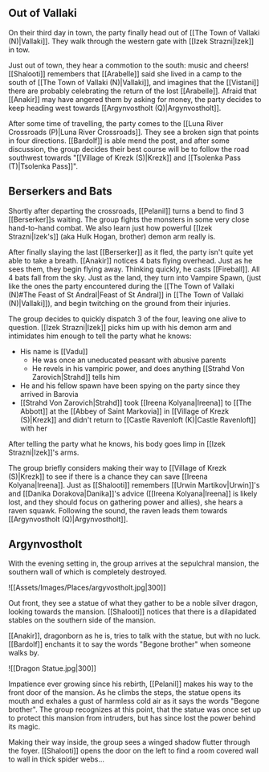 ## Out of Vallaki
On their third day in town, the party finally head out of [[The Town of Vallaki (N)|Vallaki]]. They walk through the western gate with [[Izek Strazni|Izek]] in tow.

Just out of town, they hear a commotion to the south: music and cheers! [[Shalooti]] remembers that [[Arabelle]] said she lived in a camp to the south of [[The Town of Vallaki (N)|Vallaki]], and imagines that the [[Vistani]] there are probably celebrating the return of the lost [[Arabelle]]. Afraid that [[Anakir]] may have angered them by asking for money, the party decides to keep heading west towards [[Argynvostholt (Q)|Argynvostholt]].

After some time of travelling, the party comes to the [[Luna River Crossroads (P)|Luna River Crossroads]]. They see a broken sign that points in four directions. [[Bardolf]] is able mend the post, and after some discussion, the group decides their best course will be to follow the road southwest towards "[[Village of Krezk (S)|Krezk]] and [[Tsolenka Pass (T)|Tsolenka Pass]]".

## Berserkers and Bats
Shortly after departing the crossroads, [[Pelanil]] turns a bend to find 3 [[Berserker]]s waiting. The group fights the monsters in some very close hand-to-hand combat. We also learn just how powerful [[Izek Strazni|Izek's]] (aka Hulk Hogan, brother) demon arm really is.

After finally slaying the last [[Berserker]] as it fled, the party isn't quite yet able to take a breath. [[Anakir]] notices 4 bats flying overhead. Just as he sees them, they begin flying away. Thinking quickly, he casts [[Fireball]]. All 4 bats fall from the sky. Just as the land, they turn into Vampire Spawn, (just like the ones the party encountered during the [[The Town of Vallaki (N)#The Feast of St Andral|Feast of St Andral]] in [[The Town of Vallaki (N)|Vallaki]]), and begin twitching on the ground from their injuries.

The group decides to quickly dispatch 3 of the four, leaving one alive to question. [[Izek Strazni|Izek]] picks him up with his demon arm and intimidates him enough to tell the party what he knows:
- His name is [[Vadu]]
	- He was once an uneducated peasant with abusive parents
	- He revels in his vampiric power, and does anything [[Strahd Von Zarovich|Strahd]] tells him
- He and his fellow spawn have been spying on the party since they arrived in Barovia
- [[Strahd Von Zarovich|Strahd]] took [[Ireena Kolyana|Ireena]] to [[The Abbott]]  at the [[Abbey of Saint Markovia]] in [[Village of Krezk (S)|Krezk]] and didn't return to [[Castle Ravenloft (K)|Castle Ravenloft]] with her

After telling the party what he knows, his body goes limp in [[Izek Strazni|Izek]]'s arms.

The group briefly considers making their way to [[Village of Krezk (S)|Krezk]] to see if there is a chance they can save [[Ireena Kolyana|Ireena]]. Just as [[Shalooti]] remembers [[Urwin Martikov|Urwin]]'s and [[Danika Dorakova|Danika]]'s advice ([[Ireena Kolyana|Ireena]] is likely lost, and they should focus on gathering power and allies), she hears a raven squawk. Following the sound, the raven leads them towards [[Argynvostholt (Q)|Argynvostholt]].

## Argynvostholt
With the evening setting in, the group arrives at the sepulchral mansion, the southern wall of which is completely destroyed.

![[Assets/Images/Places/argyvostholt.jpg|300]]

Out front, they see a statue of what they gather to be a noble silver dragon, looking towards the mansion. [[Shalooti]] notices that there is a dilapidated stables on the southern side of the mansion.

[[Anakir]], dragonborn as he is, tries to talk with the statue, but with no luck. [[Bardolf]] enchants it to say the words "Begone brother" when someone walks by.

![[Dragon Statue.jpg|300]]

Impatience ever growing since his rebirth, [[Pelanil]] makes his way to the front door of the mansion. As he climbs the steps, the statue opens its mouth and exhales a gust of harmless cold air as it says the words "Begone brother". The group recognizes at this point, that the statue was once set up to protect this mansion from intruders, but has since lost the power behind its magic.

Making their way inside, the group sees a winged shadow flutter through the foyer. [[Shalooti]] opens the door on the left to find a room covered wall to wall in thick spider webs...
